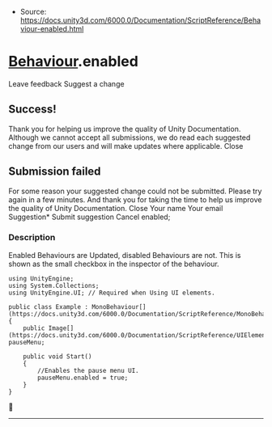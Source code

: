 * Source: https://docs.unity3d.com/6000.0/Documentation/ScriptReference/Behaviour-enabled.html

#  [Behaviour](https://docs.unity3d.com/6000.0/Documentation/ScriptReference/Behaviour.html).enabled
Leave feedback
Suggest a change
## Success!
Thank you for helping us improve the quality of Unity Documentation. Although we cannot accept all submissions, we do read each suggested change from our users and will make updates where applicable.
Close
## Submission failed
For some reason your suggested change could not be submitted. Please <a>try again</a> in a few minutes. And thank you for taking the time to help us improve the quality of Unity Documentation.
Close
Your name Your email Suggestion* Submit suggestion
Cancel
enabled; 
### Description
Enabled Behaviours are Updated, disabled Behaviours are not.
This is shown as the small checkbox in the inspector of the behaviour.
```
using UnityEngine;
using System.Collections;
using UnityEngine.UI; // Required when Using UI elements.  
  
public class Example : MonoBehaviour[](https://docs.unity3d.com/6000.0/Documentation/ScriptReference/MonoBehaviour.html)
{
    public Image[](https://docs.unity3d.com/6000.0/Documentation/ScriptReference/UIElements.Image.html) pauseMenu;  
  
    public void Start()
    {
        //Enables the pause menu UI.
        pauseMenu.enabled = true;
    }
}

```

* * *
